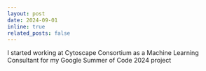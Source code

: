 ```yaml
---
layout: post
date: 2024-09-01
inline: true
related_posts: false
---
```


I started working at Cytoscape Consortium as a Machine Learning Consultant for my Google Summer of Code 2024 project
